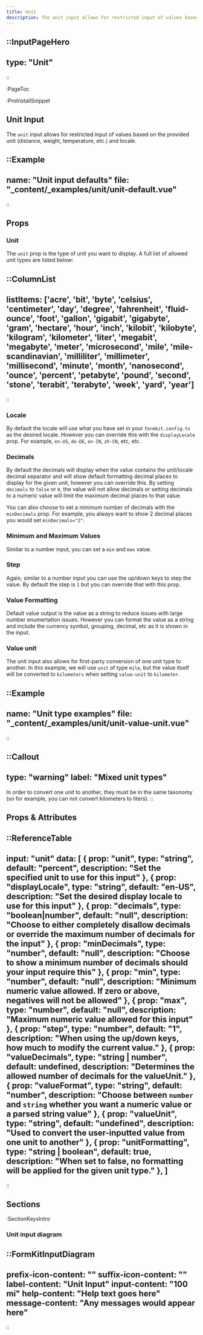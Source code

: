 ```yaml
---
title: Unit
description: The unit input allows for restricted input of values based on the provided unit (distance, weight, temperature, etc.) and locale.
---
```


::InputPageHero
---
type: "Unit"
---
::

:PageToc

:ProInstallSnippet

## Unit Input

The `unit` input allows for restricted input of values based on the provided unit (distance, weight, temperature, etc.) and locale.

::Example
---
name: "Unit input defaults"
file: "_content/_examples/unit/unit-default.vue"
---
::

## Props

### Unit

The `unit` prop is the type of unit you want to display. A full list of allowed unit types are listed below:

::ColumnList
---
listItems: ['acre', 'bit', 'byte', 'celsius', 'centimeter', 'day', 'degree', 'fahrenheit', 'fluid-ounce', 'foot', 'gallon', 'gigabit', 'gigabyte', 'gram', 'hectare', 'hour', 'inch', 'kilobit', 'kilobyte', 'kilogram', 'kilometer', 'liter', 'megabit', 'megabyte', 'meter', 'microsecond', 'mile', 'mile-scandinavian', 'milliliter', 'millimeter', 'millisecond', 'minute', 'month', 'nanosecond', 'ounce', 'percent', 'petabyte', 'pound', 'second', 'stone', 'terabit', 'terabyte', 'week', 'yard', 'year']
---
::

### Locale

By default the locale will use what you have set in your `formkit.config.ts` as the desired locale. However you can override this with the `displayLocale` prop. For example, `en-US`, `de-DE`, `en-IN`, `zh-CN`, etc, etc.

### Decimals

By default the decimals will display when the value contains the unit/locale decimal separator and will show default formatting decimal places to display for the given unit, however you can override this. By setting `decimals` to `false` or `0`, the value will not allow decimals or setting decimals to a numeric value will limit the maximum decimal places to that value.

You can also choose to set a minimum number of decimals with the `minDecimals` prop. For example, you always want to show 2 decimal places you would set `minDecimals="2"`.

### Minimum and Maximum Values

Similar to a number input, you can set a `min` and `max` value.

### Step

Again, similar to a number input you can use the up/down keys to step the value. By default the step is `1` but you can override that with this prop.

### Value Formatting

Default value output is the value as a string to reduce issues with large number enumertation issues. However you can format the value as a string and include the currency symbol, grouping, decimal, etc as it is shown in the input.

### Value unit

The unit input also allows for first-party conversion of one unit type to another. In this example, we will use `unit` of type `mile`, but the value
itself will be converted to `kilometers` when setting `value-unit` to `kilometer`.

::Example
---
name: "Unit type examples"
file: "_content/_examples/unit/unit-value-unit.vue"
---
::

::Callout
---
type: "warning"
label: "Mixed unit types"
---
In order to convert one unit to another, they must be in the same taxonomy (so for example, you can not convert kilometers to liters).
::

## Props & Attributes

::ReferenceTable
---
input: "unit" 
data: [
  {
    prop: "unit",
    type: "string",
    default: "percent",
    description: "Set the specified unit to use for this input"
  },
  {
    prop: "displayLocale",
    type: "string",
    default: "en-US",
    description: "Set the desired display locale to use for this input"
  },
  {
    prop: "decimals",
    type: "boolean|number",
    default: "null",
    description: "Choose to either completely disallow decimals or override the maximum number of decimals for the input"
  },
  {
    prop: "minDecimals",
    type: "number",
    default: "null",
    description: "Choose to show a minimum number of decimals should your input require this"
  },
  {
    prop: "min",
    type: "number",
    default: "null",
    description: "Minimum numeric value allowed. If zero or above, negatives will not be allowed"
  },
  {
    prop: "max",
    type: "number",
    default: "null",
    description: "Maximum numeric value allowed for this input"
  },
  {
    prop: "step",
    type: "number",
    default: "1",
    description: "When using the up/down keys, how much to modify the current value."
  },
  {
    prop: "valueDecimals",
    type: "string | number",
    default: undefined,
    description: "Determines the allowed number of decimals for the valueUnit."
  },
  {
    prop: "valueFormat",
    type: "string",
    default: "number",
    description: "Choose between <code>number</code> and <code>string</code> whether you want a numeric value or a parsed string value"
  },
  {
    prop: "valueUnit",
    type: "string",
    default: "undefined",
    description: "Used to convert the user-inputted value from one unit to another"
  },
  {
    prop: "unitFormatting",
    type: "string | boolean",
    default: true,
    description: "When set to false, no formatting will be applied for the given unit type."
  },
]
---
::


## Sections

:SectionKeysIntro

### Unit input diagram

::FormKitInputDiagram
---
prefix-icon-content: ""
suffix-icon-content: ""
label-content: "Unit Input"
input-content: "100 mi"
help-content: "Help text goes here"
message-content: "Any messages would appear here"
---
::
